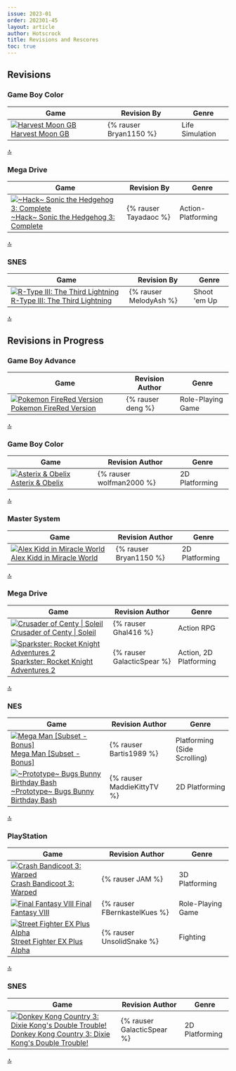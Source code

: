 ```yaml
---
issue: 2023-01
order: 202301-45
layout: article
author: Hotscrock
title: Revisions and Rescores
toc: true
---
```


## Revisions

### Game Boy Color


| Game                                                                                                                                                                                                                                        | Revision By            | Genre           |
| ------------------------------------------------------------------------------------------------------------------------------------------------------------------------------------------------------------------------------------------- | ---------------------- | --------------- |
| <a class="gameicon-link" href="https://retroachievements.org/game/5151" target="_blank" rel="noopener"> <img class="gameicon" src="https://retroachievements.org/Images/051639.png" alt="Harvest Moon GB"> <span>Harvest Moon GB</span></a> | {% rauser Bryan1150 %} | Life Simulation |

<a href="#toc">:top:</a>


### Mega Drive


| Game                                                                                                                                                                                                                                                                                    | Revision By           | Genre              |
| --------------------------------------------------------------------------------------------------------------------------------------------------------------------------------------------------------------------------------------------------------------------------------------- | --------------------- | ------------------ |
| <a class="gameicon-link" href="https://retroachievements.org/game/5247" target="_blank" rel="noopener"> <img class="gameicon" src="https://retroachievements.org/Images/064916.png" alt="~Hack~ Sonic the Hedgehog 3: Complete"> <span>~Hack~ Sonic the Hedgehog 3: Complete</span></a> | {% rauser Tayadaoc %} | Action-Platforming |

<a href="#toc">:top:</a>


### SNES


| Game                                                                                                                                                                                                                                                                        | Revision By            | Genre        |
| --------------------------------------------------------------------------------------------------------------------------------------------------------------------------------------------------------------------------------------------------------------------------- | ---------------------- | ------------ |
| <a class="gameicon-link" href="https://retroachievements.org/game/1143" target="_blank" rel="noopener"> <img class="gameicon" src="https://retroachievements.org/Images/064800.png" alt="R-Type III: The Third Lightning"> <span>R-Type III: The Third Lightning</span></a> | {% rauser MelodyAsh %} | Shoot 'em Up |

<a href="#toc">:top:</a>



## Revisions in Progress

### Game Boy Advance


| Game                                                                                                                                                                                                                                                       | Revision Author   | Genre             |
| ---------------------------------------------------------------------------------------------------------------------------------------------------------------------------------------------------------------------------------------------------------- | ----------------- | ----------------- |
| <a class="gameicon-link" href="https://retroachievements.org/game/515" target="_blank" rel="noopener"> <img class="gameicon" src="https://retroachievements.org/Images/042054.png" alt="Pokemon FireRed Version"> <span>Pokemon FireRed Version</span></a> | {% rauser deng %} | Role-Playing Game |

<a href="#toc">:top:</a>


### Game Boy Color


| Game                                                                                                                                                                                                                                          | Revision Author          | Genre          |
| --------------------------------------------------------------------------------------------------------------------------------------------------------------------------------------------------------------------------------------------- | ------------------------ | -------------- |
| <a class="gameicon-link" href="https://retroachievements.org/game/2501" target="_blank" rel="noopener"> <img class="gameicon" src="https://retroachievements.org/Images/048473.png" alt="Asterix & Obelix"> <span>Asterix & Obelix</span></a> | {% rauser wolfman2000 %} | 2D Platforming |

<a href="#toc">:top:</a>


### Master System


| Game                                                                                                                                                                                                                                                              | Revision Author        | Genre          |
| ----------------------------------------------------------------------------------------------------------------------------------------------------------------------------------------------------------------------------------------------------------------- | ---------------------- | -------------- |
| <a class="gameicon-link" href="https://retroachievements.org/game/9998" target="_blank" rel="noopener"> <img class="gameicon" src="https://retroachievements.org/Images/064914.png" alt="Alex Kidd in Miracle World"> <span>Alex Kidd in Miracle World</span></a> | {% rauser Bryan1150 %} | 2D Platforming |

<a href="#toc">:top:</a>


### Mega Drive


| Game                                                                                                                                                                                                                                                                                    | Revision Author            | Genre                  |
| --------------------------------------------------------------------------------------------------------------------------------------------------------------------------------------------------------------------------------------------------------------------------------------- | -------------------------- | ---------------------- |
| <a class="gameicon-link" href="https://retroachievements.org/game/1438" target="_blank" rel="noopener"> <img class="gameicon" src="https://retroachievements.org/Images/064348.png" alt="Crusader of Centy \| Soleil"> <span>Crusader of Centy \| Soleil</span></a>                     | {% rauser Ghal416 %}       | Action RPG             |
| <a class="gameicon-link" href="https://retroachievements.org/game/2399" target="_blank" rel="noopener"> <img class="gameicon" src="https://retroachievements.org/Images/058015.png" alt="Sparkster: Rocket Knight Adventures 2"> <span>Sparkster: Rocket Knight Adventures 2</span></a> | {% rauser GalacticSpear %} | Action, 2D Platforming |

<a href="#toc">:top:</a>


### NES


| Game                                                                                                                                                                                                                                                                                   | Revision Author            | Genre                        |
| -------------------------------------------------------------------------------------------------------------------------------------------------------------------------------------------------------------------------------------------------------------------------------------- | -------------------------- | ---------------------------- |
| <a class="gameicon-link" href="https://retroachievements.org/game/6729" target="_blank" rel="noopener"> <img class="gameicon" src="https://retroachievements.org/Images/047970.png" alt="Mega Man [Subset - Bonus]"> <span>Mega Man [Subset - Bonus]</span></a>                        | {% rauser Bartis1989 %}    | Platforming (Side Scrolling) |
| <a class="gameicon-link" href="https://retroachievements.org/game/12749" target="_blank" rel="noopener"> <img class="gameicon" src="https://retroachievements.org/Images/017942.png" alt="~Prototype~ Bugs Bunny Birthday Bash"> <span>~Prototype~ Bugs Bunny Birthday Bash</span></a> | {% rauser MaddieKittyTV %} | 2D Platforming               |

<a href="#toc">:top:</a>


### PlayStation


| Game                                                                                                                                                                                                                                                                   | Revision Author              | Genre             |
| ---------------------------------------------------------------------------------------------------------------------------------------------------------------------------------------------------------------------------------------------------------------------- | ---------------------------- | ----------------- |
| <a class="gameicon-link" href="https://retroachievements.org/game/10433" target="_blank" rel="noopener"> <img class="gameicon" src="https://retroachievements.org/Images/031766.png" alt="Crash Bandicoot 3: Warped"> <span>Crash Bandicoot 3: Warped</span></a>       | {% rauser JAM %}             | 3D Platforming    |
| <a class="gameicon-link" href="https://retroachievements.org/game/11270" target="_blank" rel="noopener"> <img class="gameicon" src="https://retroachievements.org/Images/049693.png" alt="Final Fantasy VIII"> <span>Final Fantasy VIII</span></a>                     | {% rauser FBernkastelKues %} | Role-Playing Game |
| <a class="gameicon-link" href="https://retroachievements.org/game/11367" target="_blank" rel="noopener"> <img class="gameicon" src="https://retroachievements.org/Images/033286.png" alt="Street Fighter EX Plus Alpha"> <span>Street Fighter EX Plus Alpha</span></a> | {% rauser UnsolidSnake %}    | Fighting          |

<a href="#toc">:top:</a>


### SNES


| Game                                                                                                                                                                                                                                                                                                               | Revision Author            | Genre          |
| ------------------------------------------------------------------------------------------------------------------------------------------------------------------------------------------------------------------------------------------------------------------------------------------------------------------ | -------------------------- | -------------- |
| <a class="gameicon-link" href="https://retroachievements.org/game/473" target="_blank" rel="noopener"> <img class="gameicon" src="https://retroachievements.org/Images/020968.png" alt="Donkey Kong Country 3: Dixie Kong's Double Trouble!"> <span>Donkey Kong Country 3: Dixie Kong's Double Trouble!</span></a> | {% rauser GalacticSpear %} | 2D Platforming |

<a href="#toc">:top:</a>

